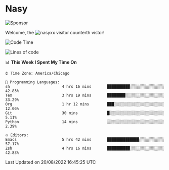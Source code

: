 # Nasy

<!--
<p align="center">
<img height="200" src="https://github-readme-stats.vercel.app/api?username=nasyxx&count_private=true&show_icons=true&theme=dracula&include_all_commits=true"/>
<img height="200" src="https://github-readme-stats.vercel.app/api/top-langs/?username=nasyxx&theme=dracula&hide=html,jupyter+notebook&count_private=true&show_icons=true"/>
</p>

  
----------------
-->

![Sponsor](https://img.shields.io/static/v1.svg?label=Sponsor&message=%E2%9D%A4&logo=GitHub&style=flat&color=pink)
 
Welcome, the ![nasyxx visitor counter](https://count.getloli.com/get/@nasyxx?theme=rule34)th vistor!
 
<!--START_SECTION:waka-->
![Code Time](http://img.shields.io/badge/Code%20Time-2%2C565%20hrs%2010%20mins-blue)

![Lines of code](https://img.shields.io/badge/From%20Hello%20World%20I%27ve%20Written-5%20Million%20lines%20of%20code-blue)

📊 **This Week I Spent My Time On** 

```text
⌚︎ Time Zone: America/Chicago

💬 Programming Languages: 
sh                       4 hrs 16 mins       ██████████░░░░░░░░░░░░░░░   42.83% 
TeX                      3 hrs 19 mins       ████████░░░░░░░░░░░░░░░░░   33.29% 
Org                      1 hr 12 mins        ███░░░░░░░░░░░░░░░░░░░░░░   12.06% 
Git                      30 mins             █░░░░░░░░░░░░░░░░░░░░░░░░   5.11% 
Python                   14 mins             ░░░░░░░░░░░░░░░░░░░░░░░░░   2.39%

🔥 Editors: 
Emacs                    5 hrs 42 mins       ██████████████░░░░░░░░░░░   57.17% 
Zsh                      4 hrs 16 mins       ██████████░░░░░░░░░░░░░░░   42.83%

```


 Last Updated on 20/08/2022 16:45:25 UTC
<!--END_SECTION:waka-->

<!-- ![visitors](https://visitor-badge.laobi.icu/badge?page_id=nasyxx.nasyxx) -->
